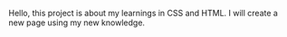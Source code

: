 Hello, this project is about my learnings in CSS and HTML. I will create a new page using my new knowledge.